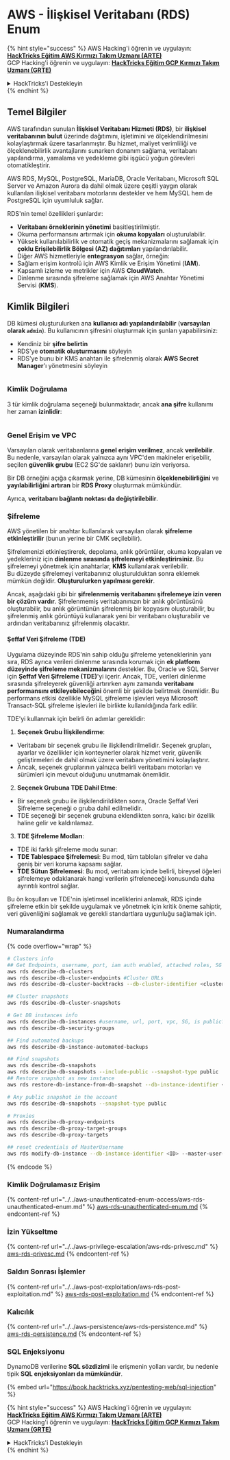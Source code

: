 # AWS - İlişkisel Veritabanı (RDS) Enum

{% hint style="success" %}
AWS Hacking'i öğrenin ve uygulayın:<img src="/.gitbook/assets/image.png" alt="" data-size="line">[**HackTricks Eğitim AWS Kırmızı Takım Uzmanı (ARTE)**](https://training.hacktricks.xyz/courses/arte)<img src="/.gitbook/assets/image.png" alt="" data-size="line">\
GCP Hacking'i öğrenin ve uygulayın: <img src="/.gitbook/assets/image (2).png" alt="" data-size="line">[**HackTricks Eğitim GCP Kırmızı Takım Uzmanı (GRTE)**<img src="/.gitbook/assets/image (2).png" alt="" data-size="line">](https://training.hacktricks.xyz/courses/grte)

<details>

<summary>HackTricks'i Destekleyin</summary>

* [**Abonelik planlarını**](https://github.com/sponsors/carlospolop) kontrol edin!
* **Katılın** 💬 [**Discord grubuna**](https://discord.gg/hRep4RUj7f) veya [**telegram grubuna**](https://t.me/peass) veya bizi **Twitter** 🐦 [**@hacktricks\_live**](https://twitter.com/hacktricks\_live)** takip edin**.
* **HackTricks** ve [**HackTricks Cloud**](https://github.com/carlospolop/hacktricks-cloud) github depolarına PR göndererek hacking püf noktalarını paylaşın.

</details>
{% endhint %}

## Temel Bilgiler

AWS tarafından sunulan **İlişkisel Veritabanı Hizmeti (RDS)**, bir **ilişkisel veritabanının bulut** üzerinde dağıtımını, işletimini ve ölçeklendirilmesini kolaylaştırmak üzere tasarlanmıştır. Bu hizmet, maliyet verimliliği ve ölçeklenebilirlik avantajlarını sunarken donanım sağlama, veritabanı yapılandırma, yamalama ve yedekleme gibi işgücü yoğun görevleri otomatikleştirir.

AWS RDS, MySQL, PostgreSQL, MariaDB, Oracle Veritabanı, Microsoft SQL Server ve Amazon Aurora da dahil olmak üzere çeşitli yaygın olarak kullanılan ilişkisel veritabanı motorlarını destekler ve hem MySQL hem de PostgreSQL için uyumluluk sağlar.

RDS'nin temel özellikleri şunlardır:

- **Veritabanı örneklerinin yönetimi** basitleştirilmiştir.
- Okuma performansını artırmak için **okuma kopyaları** oluşturulabilir.
- Yüksek kullanılabilirlik ve otomatik geçiş mekanizmalarını sağlamak için **çoklu Erişilebilirlik Bölgesi (AZ) dağıtımları** yapılandırılabilir.
- Diğer AWS hizmetleriyle **entegrasyon** sağlar, örneğin:
- Sağlam erişim kontrolü için AWS Kimlik ve Erişim Yönetimi (**IAM**).
- Kapsamlı izleme ve metrikler için AWS **CloudWatch**.
- Dinlenme sırasında şifreleme sağlamak için AWS Anahtar Yönetimi Servisi (**KMS**).

## Kimlik Bilgileri

DB kümesi oluşturulurken ana **kullanıcı adı yapılandırılabilir** (**varsayılan olarak `admin`**). Bu kullanıcının şifresini oluşturmak için şunları yapabilirsiniz:

* Kendiniz bir **şifre belirtin**
* RDS'ye **otomatik oluşturmasını** söyleyin
* RDS'ye bunu bir KMS anahtarı ile şifrelenmiş olarak **AWS Secret Manager**'ı yönetmesini söyleyin

<figure><img src="../../../../.gitbook/assets/image (18) (1).png" alt=""><figcaption></figcaption></figure>

### Kimlik Doğrulama

3 tür kimlik doğrulama seçeneği bulunmaktadır, ancak **ana şifre** kullanımı her zaman **izinlidir**:

<figure><img src="../../../../.gitbook/assets/image (19) (2).png" alt=""><figcaption></figcaption></figure>

### Genel Erişim ve VPC

Varsayılan olarak veritabanlarına **genel erişim verilmez**, ancak **verilebilir**. Bu nedenle, varsayılan olarak yalnızca aynı VPC'den makineler erişebilir, seçilen **güvenlik grubu** (EC2 SG'de saklanır) bunu izin veriyorsa.

Bir DB örneğini açığa çıkarmak yerine, DB kümesinin **ölçeklenebilirliğini** ve **yayılabilirliğini artıran** bir **RDS Proxy** oluşturmak mümkündür.

Ayrıca, **veritabanı bağlantı noktası da değiştirilebilir**.

### Şifreleme

AWS yönetilen bir anahtar kullanılarak varsayılan olarak **şifreleme etkinleştirilir** (bunun yerine bir CMK seçilebilir).

Şifrelemenizi etkinleştirerek, depolama, anlık görüntüler, okuma kopyaları ve yedekleriniz için **dinlenme sırasında şifrelemeyi etkinleştirirsiniz**. Bu şifrelemeyi yönetmek için anahtarlar, **KMS** kullanılarak verilebilir.\
Bu düzeyde şifrelemeyi veritabanınız oluşturulduktan sonra eklemek mümkün değildir. **Oluşturulurken yapılması gerekir**.

Ancak, aşağıdaki gibi bir **şifrelenmemiş veritabanını şifrelemeye izin veren bir çözüm vardır**. Şifrelenmemiş veritabanınızın bir anlık görüntüsünü oluşturabilir, bu anlık görüntünün şifrelenmiş bir kopyasını oluşturabilir, bu şifrelenmiş anlık görüntüyü kullanarak yeni bir veritabanı oluşturabilir ve ardından veritabanınız şifrelenmiş olacaktır.

#### Şeffaf Veri Şifreleme (TDE)

Uygulama düzeyinde RDS'nin sahip olduğu şifreleme yeteneklerinin yanı sıra, RDS ayrıca verileri dinlenme sırasında korumak için **ek platform düzeyinde şifreleme mekanizmalarını** destekler. Bu, Oracle ve SQL Server için **Şeffaf Veri Şifreleme (TDE)**'yi içerir. Ancak, TDE, verileri dinlenme sırasında şifreleyerek güvenliği artırırken aynı zamanda **veritabanı performansını etkileyebileceğini** önemli bir şekilde belirtmek önemlidir. Bu performans etkisi özellikle MySQL şifreleme işlevleri veya Microsoft Transact-SQL şifreleme işlevleri ile birlikte kullanıldığında fark edilir.

TDE'yi kullanmak için belirli ön adımlar gereklidir:

1. **Seçenek Grubu İlişkilendirme**:
- Veritabanı bir seçenek grubu ile ilişkilendirilmelidir. Seçenek grupları, ayarlar ve özellikler için konteynerler olarak hizmet verir, güvenlik geliştirmeleri de dahil olmak üzere veritabanı yönetimini kolaylaştırır.
- Ancak, seçenek gruplarının yalnızca belirli veritabanı motorları ve sürümleri için mevcut olduğunu unutmamak önemlidir.

2. **Seçenek Grubuna TDE Dahil Etme**:
- Bir seçenek grubu ile ilişkilendirildikten sonra, Oracle Şeffaf Veri Şifreleme seçeneği o gruba dahil edilmelidir.
- TDE seçeneği bir seçenek grubuna eklendikten sonra, kalıcı bir özellik haline gelir ve kaldırılamaz.

3. **TDE Şifreleme Modları**:
- TDE iki farklı şifreleme modu sunar:
- **TDE Tablespace Şifrelemesi**: Bu mod, tüm tabloları şifreler ve daha geniş bir veri koruma kapsamı sağlar.
- **TDE Sütun Şifrelemesi**: Bu mod, veritabanı içinde belirli, bireysel öğeleri şifrelemeye odaklanarak hangi verilerin şifreleneceği konusunda daha ayrıntılı kontrol sağlar.

Bu ön koşulları ve TDE'nin işletimsel inceliklerini anlamak, RDS içinde şifreleme etkin bir şekilde uygulamak ve yönetmek için kritik öneme sahiptir, veri güvenliğini sağlamak ve gerekli standartlara uygunluğu sağlamak için. 

### Numaralandırma

{% code overflow="wrap" %}
```bash
# Clusters info
## Get Endpoints, username, port, iam auth enabled, attached roles, SG
aws rds describe-db-clusters
aws rds describe-db-cluster-endpoints #Cluster URLs
aws rds describe-db-cluster-backtracks --db-cluster-identifier <cluster-name>

## Cluster snapshots
aws rds describe-db-cluster-snapshots

# Get DB instances info
aws rds describe-db-instances #username, url, port, vpc, SG, is public?
aws rds describe-db-security-groups

## Find automated backups
aws rds describe-db-instance-automated-backups

## Find snapshots
aws rds describe-db-snapshots
aws rds describe-db-snapshots --include-public --snapshot-type public
## Restore snapshot as new instance
aws rds restore-db-instance-from-db-snapshot --db-instance-identifier <ID> --db-snapshot-identifier <ID> --availability-zone us-west-2a

# Any public snapshot in the account
aws rds describe-db-snapshots --snapshot-type public

# Proxies
aws rds describe-db-proxy-endpoints
aws rds describe-db-proxy-target-groups
aws rds describe-db-proxy-targets

## reset credentials of MasterUsername
aws rds modify-db-instance --db-instance-identifier <ID> --master-user-password <NewPassword> --apply-immediately
```
{% endcode %}

### Kimlik Doğrulamasız Erişim

{% content-ref url="../../aws-unauthenticated-enum-access/aws-rds-unauthenticated-enum.md" %}
[aws-rds-unauthenticated-enum.md](../../aws-unauthenticated-enum-access/aws-rds-unauthenticated-enum.md)
{% endcontent-ref %}

### İzin Yükseltme

{% content-ref url="../../aws-privilege-escalation/aws-rds-privesc.md" %}
[aws-rds-privesc.md](../../aws-privilege-escalation/aws-rds-privesc.md)
{% endcontent-ref %}

### Saldırı Sonrası İşlemler

{% content-ref url="../../aws-post-exploitation/aws-rds-post-exploitation.md" %}
[aws-rds-post-exploitation.md](../../aws-post-exploitation/aws-rds-post-exploitation.md)
{% endcontent-ref %}

### Kalıcılık

{% content-ref url="../../aws-persistence/aws-rds-persistence.md" %}
[aws-rds-persistence.md](../../aws-persistence/aws-rds-persistence.md)
{% endcontent-ref %}

### SQL Enjeksiyonu

DynamoDB verilerine **SQL sözdizimi** ile erişmenin yolları vardır, bu nedenle tipik **SQL enjeksiyonları da mümkündür**.

{% embed url="https://book.hacktricks.xyz/pentesting-web/sql-injection" %}

{% hint style="success" %}
AWS Hacking'i öğrenin ve uygulayın:<img src="/.gitbook/assets/image.png" alt="" data-size="line">[**HackTricks Eğitim AWS Kırmızı Takım Uzmanı (ARTE)**](https://training.hacktricks.xyz/courses/arte)<img src="/.gitbook/assets/image.png" alt="" data-size="line">\
GCP Hacking'i öğrenin ve uygulayın: <img src="/.gitbook/assets/image (2).png" alt="" data-size="line">[**HackTricks Eğitim GCP Kırmızı Takım Uzmanı (GRTE)**<img src="/.gitbook/assets/image (2).png" alt="" data-size="line">](https://training.hacktricks.xyz/courses/grte)

<details>

<summary>HackTricks'i Destekleyin</summary>

* [**Abonelik planlarını**](https://github.com/sponsors/carlospolop) kontrol edin!
* 💬 [**Discord grubuna**](https://discord.gg/hRep4RUj7f) katılın veya [**telegram grubuna**](https://t.me/peass) katılın veya bizi Twitter'da takip edin 🐦 [**@hacktricks\_live**](https://twitter.com/hacktricks\_live)**.**
* Hacking püf noktalarını paylaşarak PR'ler göndererek [**HackTricks**](https://github.com/carlospolop/hacktricks) ve [**HackTricks Cloud**](https://github.com/carlospolop/hacktricks-cloud) github depolarına katkıda bulunun.

</details>
{% endhint %}
